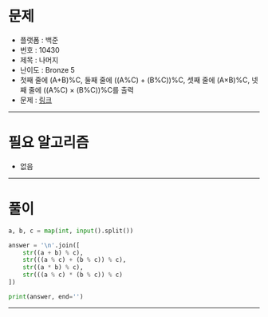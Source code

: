 # 문제
- 플랫폼 : 백준
- 번호 : 10430
- 제목 : 나머지
- 난이도 : Bronze 5
- 첫째 줄에 (A+B)%C, 둘째 줄에 ((A%C) + (B%C))%C, 셋째 줄에 (A×B)%C, 넷째 줄에 ((A%C) × (B%C))%C를 출력
- 문제 : <a href="https://www.acmicpc.net/problem/10430" target="_blank">링크</a>

---

# 필요 알고리즘
- 없음

---

# 풀이
```python
a, b, c = map(int, input().split())

answer = '\n'.join([
    str((a + b) % c),
    str(((a % c) + (b % c)) % c),
    str((a * b) % c),
    str(((a % c) * (b % c)) % c)
])

print(answer, end='')
```

---
